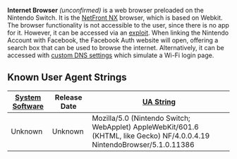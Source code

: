 <b>Internet Browser</b> *(unconfirmed)* is a web browser preloaded on
the Nintendo Switch. It is the [NetFront
NX](https://web.archive.org/web/20170304075230/https://gl.access-company.com/news_event/archives/2017/170303/)
browser, which is based on Webkit.  
The browser functionality is not accessible to the user, since there is
no app for it. However, it can be accessed via an
[exploit](https://www.reddit.com/r/NintendoSwitch/comments/5x9g68/browser_and_video_player_are_fully_functional/).
When linking the Nintendo Account with Facebook, the Facebook Auth
website will open, offering a search box that can be used to browse the
internet. Alternatively, it can be accessed with [custom DNS
settings](https://gbatemp.net/threads/web-browser-kind-of-on-the-switch.463094/)
which simulate a Wi-Fi login
page.

## Known User Agent Strings

| [System Software](System%20Software.md "wikilink") | Release Date | [UA String](https://www.wiiubru.com/forum/index.php?threads/possible-user-agent.101/)                                    |
| -------------------------------------------------- | ------------ | ------------------------------------------------------------------------------------------------------------------------ |
| Unknown                                            | Unknown      | Mozilla/5.0 (Nintendo Switch; WebApplet) AppleWebKit/601.6 (KHTML, like Gecko) NF/4.0.0.4.19 NintendoBrowser/5.1.0.11386 |
